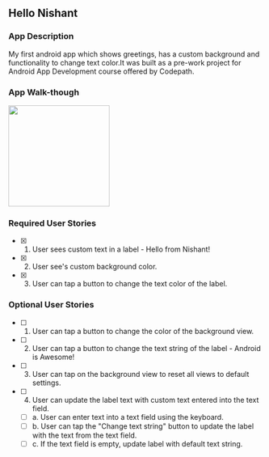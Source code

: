 ## Hello Nishant

### App Description
My first android app which shows greetings, has a custom background and functionality to change text color.It was built as a pre-work project for Android App Development course offered by Codepath.

### App Walk-though
<img src="https://i.imgur.com/fceczMB.gif" width=200><br>


### Required User Stories
- [x] 1. User sees custom text in a label - Hello from Nishant!
- [x] 2. User see's custom background color.
- [x] 3. User can tap a button to change the text color of the label.

### Optional User Stories
- [ ] 1. User can tap a button to change the color of the background view.  
- [ ] 2. User can tap a button to change the text string of the label - Android is Awesome!  
- [ ] 3. User can tap on the background view to reset all views to default settings.  
- [ ] 4. User can update the label text with custom text entered into the text field.  
   - [ ] a. User can enter text into a text field using the keyboard.  
   - [ ] b. User can tap the "Change text string" button to update the label with the text from the text field.  
   - [ ] c. If the text field is empty, update label with default text string.  
